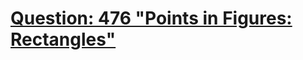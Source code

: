[Question: 476 "Points in Figures: Rectangles"](http://uva.onlinejudge.org/external/4/476.html)
===
